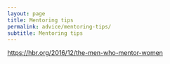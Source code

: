 ```yaml
---
layout: page
title: Mentoring tips
permalink: advice/mentoring-tips/
subtitle: Mentoring tips
---
```


https://hbr.org/2016/12/the-men-who-mentor-women
